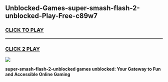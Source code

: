 
## Unblocked-Games-super-smash-flash-2-unblocked-Play-Free-c89w7
<h3>
<a href="https://premium76.site?title=super-smash-flash-2-unblocked&ref=10A">CLICK TO PLAY</a></h3>
<hr>

<h3>
<a href="https://premium76.site?title=super-smash-flash-2-unblocked&ref=10A">CLICK 2 PLAY</a>
  
</h3>

<a href="https://premium76.site?title=super-smash-flash-2-unblocked&ref=10A"><img src="https://clearcache.store/games.png"></a>


**super-smash-flash-2-unblocked games unblocked: Your Gateway to Fun and Accessible Online Gaming**
